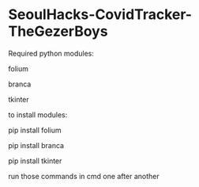 # SeoulHacks-CovidTracker-TheGezerBoys

Required python modules:

folium

branca

tkinter

to install modules:

pip install folium

pip install branca

pip install tkinter

run those commands in cmd one after another
